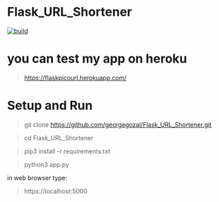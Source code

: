 # Flask_URL_Shortener
[![build](https://github.com/georgegozal/Flask_URL_Shortener/actions/workflows/tests.yml/badge.svg)](https://github.com/georgegozal/Flask_URL_Shortener/actions/workflows/tests.yml)

# you can test my app on heroku
> https://flaskpicourl.herokuapp.com/

# Setup and Run
> git clone https://github.com/georgegozal/Flask_URL_Shortener.git

> cd Flask_URL_Shortener

> pip3 install -r requirements.txt

> python3 app.py

in web browser type:

> https://localhost:5000

